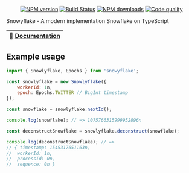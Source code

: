 <p align="center">
<a href="https://www.npmjs.com/package/snowyflake"><img src="https://img.shields.io/npm/v/snowyflake.svg?style=flat-square" alt="NPM version"></a>
<a href="https://travis-ci.org/negezor/snowyflake"><img src="https://img.shields.io/travis/negezor/snowyflake.svg?style=flat-square" alt="Build Status"></a>
<a href="https://www.npmjs.com/package/snowyflake"><img src="https://img.shields.io/npm/dt/snowyflake.svg?style=flat-square" alt="NPM downloads"></a>
<a href="https://www.codacy.com/app/negezor/snowyflake"><img src="https://img.shields.io/codacy/grade/3ddc9fe5bca94ec898e1286481859fc1.svg?style=flat-square" alt="Code quality"></a>
</p>

Snowyflake - A modern implementation Snowflake on TypeScript

| 📖 [Documentation](docs/) |
|---------------------------|

## Example usage
```js
import { Snowlyflake, Epochs } from 'snowyflake';

const snowlyflake = new Snowlyflake({
	workerId: 1n,
	epoch: Epochs.TWITTER // BigInt timestamp
});

const snowflake = snowlyflake.nextId();

console.log(snowflake); // => 1075766315999952896n

const deconstructSnowflake = snowlyflake.deconstruct(snowflake);

console.log(deconstructSnowflake); // =>
// { timestamp: 1545317651163n,
// 	workerId: 1n,
// 	processId: 0n,
// 	sequence: 0n }

```
